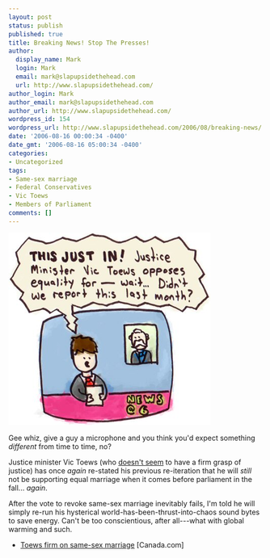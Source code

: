 ```yaml
---
layout: post
status: publish
published: true
title: Breaking News! Stop The Presses!
author:
  display_name: Mark
  login: Mark
  email: mark@slapupsidethehead.com
  url: http://www.slapupsidethehead.com/
author_login: Mark
author_email: mark@slapupsidethehead.com
author_url: http://www.slapupsidethehead.com/
wordpress_id: 154
wordpress_url: http://www.slapupsidethehead.com/2006/08/breaking-news/
date: '2006-08-16 00:00:34 -0400'
date_gmt: '2006-08-16 05:00:34 -0400'
categories:
- Uncategorized
tags:
- Same-sex marriage
- Federal Conservatives
- Vic Toews
- Members of Parliament
comments: []
---
```

![This Just In](/wp-content/media/2006/08/this_just_in.jpg)

Gee whiz, give a guy a microphone and you think you'd expect something _different_ from time to time, no?

Justice minister Vic Toews (who [doesn't seem](http://www.slapupsidethehead.com/2006/07/justice-the-vic-toews-way/ "Maybe 'Justice' means something else in his native tounge?") to have a firm grasp of justice) has once _again_ re-stated his previous re-iteration that he will _still_ not be supporting equal marriage when it comes before parliament in the fall... _again_.

After the vote to revoke same-sex marriage inevitably fails, I'm told he will simply re-run his hysterical world-has-been-thrust-into-chaos sound bytes to save energy. Can't be too conscientious, after all---what with global warming and such.

- [Toews firm on same-sex marriage](http://www.canada.com/topics/news/national/story.html?id=7a6be780-77ff-40c9-be13-eac061a8ce79&k=13308) [Canada.com]
